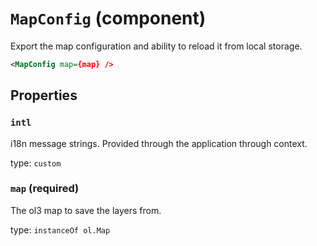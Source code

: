 `MapConfig` (component)
=======================

Export the map configuration and ability to reload it from local storage.

```xml
<MapConfig map={map} />
```

Properties
----------

### `intl`

i18n message strings. Provided through the application through context.

type: `custom`


### `map` (required)

The ol3 map to save the layers from.

type: `instanceOf ol.Map`

